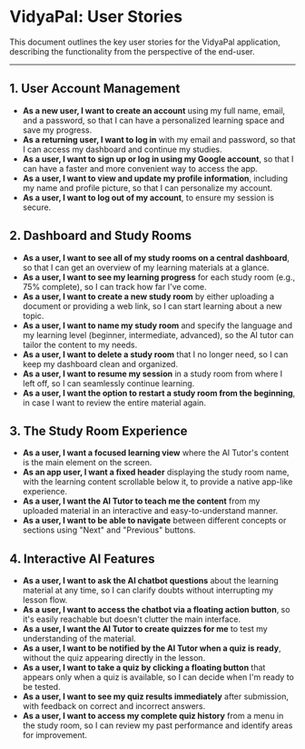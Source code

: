 # VidyaPal: User Stories

This document outlines the key user stories for the VidyaPal application, describing the functionality from the perspective of the end-user.

---

## 1. User Account Management

*   **As a new user, I want to create an account** using my full name, email, and a password, so that I can have a personalized learning space and save my progress.
*   **As a returning user, I want to log in** with my email and password, so that I can access my dashboard and continue my studies.
*   **As a user, I want to sign up or log in using my Google account**, so that I can have a faster and more convenient way to access the app.
*   **As a user, I want to view and update my profile information**, including my name and profile picture, so that I can personalize my account.
*   **As a user, I want to log out of my account**, to ensure my session is secure.

## 2. Dashboard and Study Rooms

*   **As a user, I want to see all of my study rooms on a central dashboard**, so that I can get an overview of my learning materials at a glance.
*   **As a user, I want to see my learning progress** for each study room (e.g., 75% complete), so I can track how far I've come.
*   **As a user, I want to create a new study room** by either uploading a document or providing a web link, so I can start learning about a new topic.
*   **As a user, I want to name my study room** and specify the language and my learning level (beginner, intermediate, advanced), so the AI tutor can tailor the content to my needs.
*   **As a user, I want to delete a study room** that I no longer need, so I can keep my dashboard clean and organized.
*   **As a user, I want to resume my session** in a study room from where I left off, so I can seamlessly continue learning.
*   **As a user, I want the option to restart a study room from the beginning**, in case I want to review the entire material again.

## 3. The Study Room Experience

*   **As a user, I want a focused learning view** where the AI Tutor's content is the main element on the screen.
*   **As an app user, I want a fixed header** displaying the study room name, with the learning content scrollable below it, to provide a native app-like experience.
*   **As a user, I want the AI Tutor to teach me the content** from my uploaded material in an interactive and easy-to-understand manner.
*   **As a user, I want to be able to navigate** between different concepts or sections using "Next" and "Previous" buttons.

## 4. Interactive AI Features

*   **As a user, I want to ask the AI chatbot questions** about the learning material at any time, so I can clarify doubts without interrupting my lesson flow.
*   **As a user, I want to access the chatbot via a floating action button**, so it's easily reachable but doesn't clutter the main interface.
*   **As a user, I want the AI Tutor to create quizzes for me** to test my understanding of the material.
*   **As a user, I want to be notified by the AI Tutor when a quiz is ready**, without the quiz appearing directly in the lesson.
*   **As a user, I want to take a quiz by clicking a floating button** that appears only when a quiz is available, so I can decide when I'm ready to be tested.
*   **As a user, I want to see my quiz results immediately** after submission, with feedback on correct and incorrect answers.
*   **As a user, I want to access my complete quiz history** from a menu in the study room, so I can review my past performance and identify areas for improvement.
